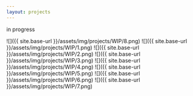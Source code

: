 ```yaml
---
layout: projects
---
```

in progress

![]({{ site.base-url }}/assets/img/projects/WIP/8.png)
![]({{ site.base-url }}/assets/img/projects/WIP/1.png)
![]({{ site.base-url }}/assets/img/projects/WIP/2.png)
![]({{ site.base-url }}/assets/img/projects/WIP/3.png)
![]({{ site.base-url }}/assets/img/projects/WIP/4.png)
![]({{ site.base-url }}/assets/img/projects/WIP/5.png)
![]({{ site.base-url }}/assets/img/projects/WIP/6.png)
![]({{ site.base-url }}/assets/img/projects/WIP/7.png)